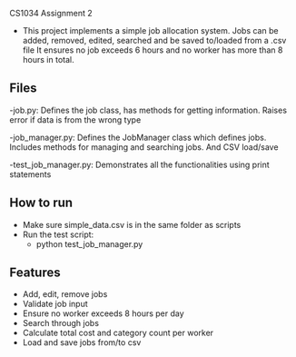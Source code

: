 CS1034 Assignment 2




- This project implements a simple job allocation system.
Jobs can be added, removed, edited, searched and be saved to/loaded from a .csv file
It ensures no job exceeds 6 hours and no worker has more than 8 hours in total.


## Files

-job.py: Defines the job class, has methods for getting information. Raises error if data is from the wrong type

-job_manager.py: Defines the JobManager class which defines jobs. Includes methods for managing and searching jobs. And CSV load/save

-test_job_manager.py: Demonstrates all the functionalities using print statements

## How to run
- Make sure simple_data.csv is in the same folder as scripts
- Run the test script:
  - python test_job_manager.py

## Features
- Add, edit, remove jobs
- Validate job input
- Ensure no worker exceeds 8 hours per day
- Search through jobs
- Calculate total cost and category count per worker
- Load and save jobs from/to csv
